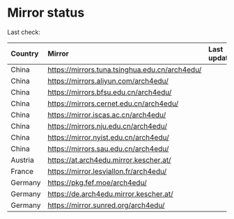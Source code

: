 <script src="./time.js"></script>
# Mirror status
Last check: <script type="text/javascript">localize(1713579842.5534086);</script>

|Country|Mirror|Last update|
|:------|:-----|:----------|
|China|https://mirrors.tuna.tsinghua.edu.cn/arch4edu/|<script type="text/javascript">localize(1713551410);</script>|
|China|https://mirrors.aliyun.com/arch4edu/|<script type="text/javascript">localize(1713551410);</script>|
|China|https://mirrors.bfsu.edu.cn/arch4edu/|<script type="text/javascript">localize(1713551410);</script>|
|China|https://mirrors.cernet.edu.cn/arch4edu/|<script type="text/javascript">localize(1713551410);</script>|
|China|https://mirror.iscas.ac.cn/arch4edu/|<script type="text/javascript">localize(1713551410);</script>|
|China|https://mirrors.nju.edu.cn/arch4edu/|<script type="text/javascript">localize(1713465306);</script>|
|China|https://mirror.nyist.edu.cn/arch4edu/|<script type="text/javascript">localize(1713551410);</script>|
|China|https://mirrors.sau.edu.cn/arch4edu/|<script type="text/javascript">localize(1713551410);</script>|
|Austria|https://at.arch4edu.mirror.kescher.at/|<script type="text/javascript">localize(1713551410);</script>|
|France|https://mirror.lesviallon.fr/arch4edu/|<script type="text/javascript">localize(1713551410);</script>|
|Germany|https://pkg.fef.moe/arch4edu/|<script type="text/javascript">localize(1713551410);</script>|
|Germany|https://de.arch4edu.mirror.kescher.at/|<script type="text/javascript">localize(1713551410);</script>|
|Germany|https://mirror.sunred.org/arch4edu/|<script type="text/javascript">localize(1713551410);</script>|

<script src="./tablefilter/tablefilter.js"></script>
<script src="./table.js"></script>